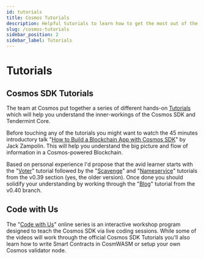 ```yaml
---
id: tutorials
title: Cosmos Tutorials
description: Helpful tutorials to learn how to get the most out of the Cosmos SDK.
slug: /cosmos-tutorials
sidebar_position: 2
sidebar_label: Tutorials
---
```


# Tutorials

## Cosmos SDK Tutorials

The team at Cosmos put together a series of different hands-on [Tutorials](https://tutorials.cosmos.network/) which will help you understand the inner-workings of the Cosmos SDK and Tendermint Core.

Before touching any of the tutorials you might want to watch the 45 minutes introductory talk "[How to Build a Blockchain App with Cosmos SDK](https://www.youtube.com/watch?v=pyAmxlzVdqM)" by Jack Zampolin. This will help you understand the big picture and flow of information in a Cosmos-powered Blockchain.

Based on personal experience I'd propose that the avid learner starts with the "[Voter](https://tutorials.cosmos.network/voter-legacy/)" tutorial followed by the "[Scavenge](https://tutorials.cosmos.network/scavenge/tutorial/01-background.html)" and "[Nameservice](https://tutorials.cosmos.network/nameservice/tutorial/00-intro.html)" tutorials from the v0.39 section \(yes, the older version\). Once done you should solidify your understanding by working through the "[Blog](https://tutorials.cosmos.network/blog/tutorial/01-index.html)" tutorial from the v0.40 branch.

## Code with Us

The "[Code with Us](https://v1.cosmos.network/series/code-with-us)" online series is an interactive workshop program designed to teach the Cosmos SDK via live coding sessions. While some of the videos will work through the official Cosmos SDK Tutorials you'll also learn how to write Smart Contracts in CosmWASM or setup your own Cosmos validator node.
